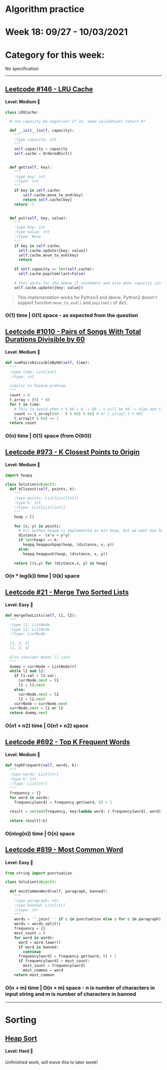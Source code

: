 # Algorithm practice

# Week 18: 09/27 - 10/03/2021

# Category for this week:
No specification

---

## [Leetcode #146 - LRU Cache](https://leetcode.com/problems/lru-cache/)

#### Level: Medium 📘

```python
class LRUCache:

  # can capacity be negative? If so, need validation? return 0?

  def __init__(self, capacity):
    """
    :type capacity: int
    """
    self.capacity = capacity
    self.cache = OrderedDict()
      

  def get(self, key):
    """
    :type key: int
    :rtype: int
    """
    if key in self.cache:
        self.cache.move_to_end(key)
        return self.cache[key]
    return -1
      

  def put(self, key, value):
    """
    :type key: int
    :type value: int
    :rtype: None
    """
    if key in self.cache:
      self.cache.update({key: value})
      self.cache.move_to_end(key)
      return
    
    if self.capacity == len(self.cache):
      self.cache.popitem(last=False)
    
    # this works for the above if statement and also when capacity isn't met
    self.cache.update({key: value})
```
> This implementation works for Python3 and above, Python2 doesn't support function `move_to_end()` and `popitem()` of dict.

### O(1) time | O(1) space - as expected from the question

## [Leetcode #1010 - Pairs of Songs With Total Durations Divisible by 60](https://leetcode.com/problems/pairs-of-songs-with-total-durations-divisible-by-60/)

#### Level: Medium 📘

```python
def numPairsDivisibleBy60(self, time):
  """
  :type time: List[int]
  :rtype: int
  
  similar to TwoSum problem
  """
  count = 0
  t_array = [0] * 60
  for t in time:
    # This to avoid when t % 60 = 0 -> 60 - t will be 60 -> algo won't work
    count += t_array[(60 - t % 60) % 60] # or t_array[-t % 60]
    t_array[t % 60] += 1
  return count
```

### O(n) time | O(1) space (from O(60))

## [Leetcode #973 - K Closest Points to Origin](https://leetcode.com/problems/k-closest-points-to-origin/)

#### Level: Medium 📘

```python
import heapq

class Solution(object):
  def kClosest(self, points, k):
    """
    :type points: List[List[int]]
    :type k: int
    :rtype: List[List[int]]
    """
    heap = []
    
    for (x, y) in points:
      # b/c python heapq is implemented as min heap, but we want max heap
      distance = -(x*x + y*y)
      if len(heap) == k:
        heapq.heappushpop(heap, (distance, x, y))
      else:
        heapq.heappush(heap, (distance, x, y))
    
    return [(x,y) for (distance,x, y) in heap]
```

### O(n * log(k)) time | O(k) space

## [Leetcode #21 - Merge Two Sorted Lists](https://leetcode.com/problems/merge-two-sorted-lists/)

#### Level: Easy 📗

```python
def mergeTwoLists(self, l1, l2):
  """
  :type l1: ListNode
  :type l2: ListNode
  :rtype: ListNode
  
  [1, 2, 4]
  [1, 3, 4]        
  
  Also consider None/ [] case
  """        
  dummy = currNode = ListNode(0)
  while l1 and l2:
    if l1.val < l2.val:
      currNode.next = l1
      l1 = l1.next
    else:
      currNode.next = l2
      l2 = l2.next
    currNode = currNode.next
  currNode.next = l1 or l2
  return dummy.next
```

### O(n1 + n2) time | O(n1 + n2) space

## [Leetcode #692 - Top K Frequent Words](https://leetcode.com/problems/top-k-frequent-words/)

#### Level: Medium 📘

```python
def topKFrequent(self, words, k):
  """
  :type words: List[str]
  :type k: int
  :rtype: List[str]
  """
  frequency = {}
  for word in words:
    frequency[word] = frequency.get(word, 0) + 1
  
  result = sorted(frequency, key=lambda word: (-frequency[word], word))
  
  return result[:k]
```

### O(nlog(n)) time | O(n) space

## [Leetcode #819 - Most Common Word](https://leetcode.com/problems/most-common-word/solution/)

#### Level: Easy 📗

```python
from string import punctuation

class Solution(object):
    
  def mostCommonWord(self, paragraph, banned):
    """
    :type paragraph: str
    :type banned: List[str]
    :rtype: str
    """
    words = ''.join(' ' if c in punctuation else c for c in paragraph)
    words = words.split()
    frequency = {}
    most_count = 0
    for word in words:
      word = word.lower()
      if word in banned:
        continue
      frequency[word] = frequency.get(word, 0) + 1
      if frequency[word] > most_count:
        most_count = frequency[word]
        most_common = word
    return most_common
```

### O(n + m) time | O(n + m) space - n is number of characters in input string and m is number of characters in banned

---

# Sorting

## [Heap Sort](../Sortings/src/main/java/HeapSort.java)

#### Level: Hard 📕

Unfinished work, will move this to later week!